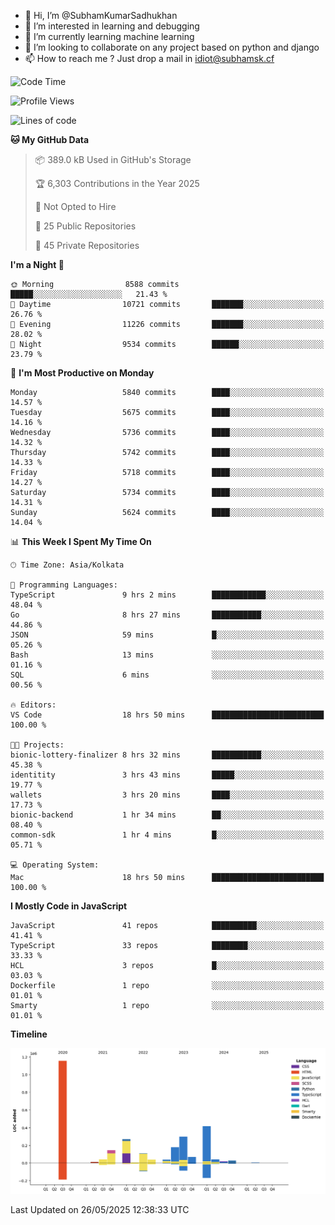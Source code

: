 - 👋 Hi, I’m @SubhamKumarSadhukhan
- 👀 I’m interested in learning and debugging
- 🌱 I’m currently learning machine learning
- 💞️ I’m looking to collaborate on any project based on python and django
- 📫 How to reach me ?
      Just drop a mail in idiot@subhamsk.cf

<!---
SubhamKumarSadhukhan/SubhamKumarSadhukhan is a ✨ special ✨ repository because its `README.md` (this file) appears on your GitHub profile.
You can click the Preview link to take a look at your changes.
--->


<!--START_SECTION:waka-->
![Code Time](http://img.shields.io/badge/Code%20Time-2%2C926%20hrs%2022%20mins-blue)

![Profile Views](http://img.shields.io/badge/Profile%20Views-1-blue)

![Lines of code](https://img.shields.io/badge/From%20Hello%20World%20I%27ve%20Written-2.9%20million%20lines%20of%20code-blue)

**🐱 My GitHub Data** 

> 📦 389.0 kB Used in GitHub's Storage 
 > 
> 🏆 6,303 Contributions in the Year 2025
 > 
> 🚫 Not Opted to Hire
 > 
> 📜 25 Public Repositories 
 > 
> 🔑 45 Private Repositories 
 > 
**I'm a Night 🦉** 

```text
🌞 Morning                8588 commits        █████░░░░░░░░░░░░░░░░░░░░   21.43 % 
🌆 Daytime                10721 commits       ███████░░░░░░░░░░░░░░░░░░   26.76 % 
🌃 Evening                11226 commits       ███████░░░░░░░░░░░░░░░░░░   28.02 % 
🌙 Night                  9534 commits        ██████░░░░░░░░░░░░░░░░░░░   23.79 % 
```
📅 **I'm Most Productive on Monday** 

```text
Monday                   5840 commits        ████░░░░░░░░░░░░░░░░░░░░░   14.57 % 
Tuesday                  5675 commits        ████░░░░░░░░░░░░░░░░░░░░░   14.16 % 
Wednesday                5736 commits        ████░░░░░░░░░░░░░░░░░░░░░   14.32 % 
Thursday                 5742 commits        ████░░░░░░░░░░░░░░░░░░░░░   14.33 % 
Friday                   5718 commits        ████░░░░░░░░░░░░░░░░░░░░░   14.27 % 
Saturday                 5734 commits        ████░░░░░░░░░░░░░░░░░░░░░   14.31 % 
Sunday                   5624 commits        ████░░░░░░░░░░░░░░░░░░░░░   14.04 % 
```


📊 **This Week I Spent My Time On** 

```text
🕑︎ Time Zone: Asia/Kolkata

💬 Programming Languages: 
TypeScript               9 hrs 2 mins        ████████████░░░░░░░░░░░░░   48.04 % 
Go                       8 hrs 27 mins       ███████████░░░░░░░░░░░░░░   44.86 % 
JSON                     59 mins             █░░░░░░░░░░░░░░░░░░░░░░░░   05.26 % 
Bash                     13 mins             ░░░░░░░░░░░░░░░░░░░░░░░░░   01.16 % 
SQL                      6 mins              ░░░░░░░░░░░░░░░░░░░░░░░░░   00.56 % 

🔥 Editors: 
VS Code                  18 hrs 50 mins      █████████████████████████   100.00 % 

🐱‍💻 Projects: 
bionic-lottery-finalizer 8 hrs 32 mins       ███████████░░░░░░░░░░░░░░   45.38 % 
identitity               3 hrs 43 mins       █████░░░░░░░░░░░░░░░░░░░░   19.77 % 
wallets                  3 hrs 20 mins       ████░░░░░░░░░░░░░░░░░░░░░   17.73 % 
bionic-backend           1 hr 34 mins        ██░░░░░░░░░░░░░░░░░░░░░░░   08.40 % 
common-sdk               1 hr 4 mins         █░░░░░░░░░░░░░░░░░░░░░░░░   05.71 % 

💻 Operating System: 
Mac                      18 hrs 50 mins      █████████████████████████   100.00 % 
```

**I Mostly Code in JavaScript** 

```text
JavaScript               41 repos            ██████████░░░░░░░░░░░░░░░   41.41 % 
TypeScript               33 repos            ████████░░░░░░░░░░░░░░░░░   33.33 % 
HCL                      3 repos             █░░░░░░░░░░░░░░░░░░░░░░░░   03.03 % 
Dockerfile               1 repo              ░░░░░░░░░░░░░░░░░░░░░░░░░   01.01 % 
Smarty                   1 repo              ░░░░░░░░░░░░░░░░░░░░░░░░░   01.01 % 
```



**Timeline**

![Lines of Code chart](https://raw.githubusercontent.com/SubhamKumarSadhukhan/SubhamKumarSadhukhan/main/assets/bar_graph.png)


 Last Updated on 26/05/2025 12:38:33 UTC
<!--END_SECTION:waka-->
